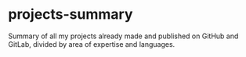 # projects-summary
Summary of all my projects already made and published on GitHub and GitLab, divided by area of ​​expertise and languages.
